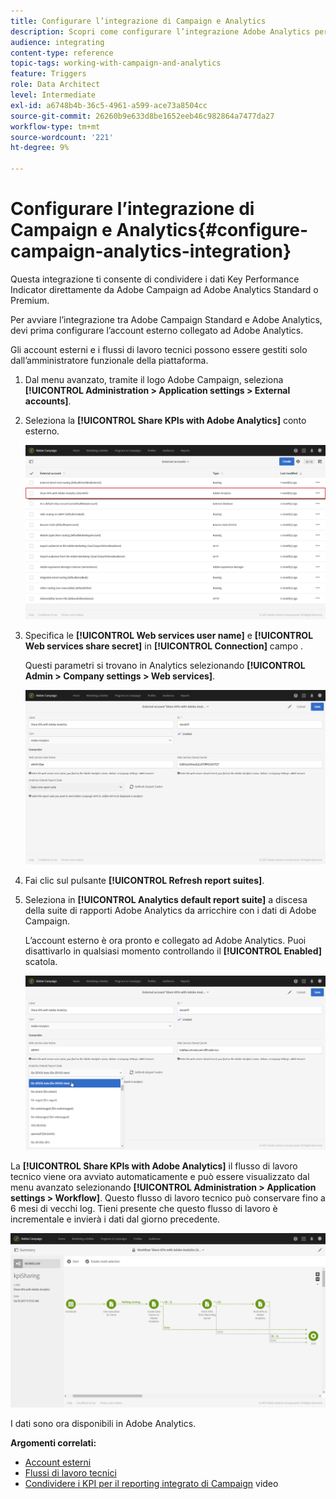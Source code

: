 ```yaml
---
title: Configurare l’integrazione di Campaign e Analytics
description: Scopri come configurare l’integrazione Adobe Analytics per iniziare a misurare il successo delle consegne e-mail.
audience: integrating
content-type: reference
topic-tags: working-with-campaign-and-analytics
feature: Triggers
role: Data Architect
level: Intermediate
exl-id: a6748b4b-36c5-4961-a599-ace73a8504cc
source-git-commit: 26260b9e633d8be1652eeb46c982864a7477da27
workflow-type: tm+mt
source-wordcount: '221'
ht-degree: 9%

---
```


# Configurare l’integrazione di Campaign e Analytics{#configure-campaign-analytics-integration}

Questa integrazione ti consente di condividere i dati Key Performance Indicator direttamente da Adobe Campaign ad Adobe Analytics Standard o Premium.

Per avviare l’integrazione tra Adobe Campaign Standard e Adobe Analytics, devi prima configurare l’account esterno collegato ad Adobe Analytics.

Gli account esterni e i flussi di lavoro tecnici possono essere gestiti solo dall’amministratore funzionale della piattaforma.

1. Dal menu avanzato, tramite il logo Adobe Campaign, seleziona **[!UICONTROL Administration > Application settings > External accounts]**.
1. Seleziona la **[!UICONTROL Share KPIs with Adobe Analytics]** conto esterno.

   ![](assets/analytics_2.png)

1. Specifica le **[!UICONTROL Web services user name]** e **[!UICONTROL Web services share secret]** in **[!UICONTROL Connection]** campo .

   Questi parametri si trovano in Analytics selezionando **[!UICONTROL Admin > Company settings > Web services]**.

   ![](assets/analytics_1.png)

1. Fai clic sul pulsante **[!UICONTROL Refresh report suites]**.
1. Seleziona in **[!UICONTROL Analytics default report suite]** a discesa della suite di rapporti Adobe Analytics da arricchire con i dati di Adobe Campaign.

   L’account esterno è ora pronto e collegato ad Adobe Analytics. Puoi disattivarlo in qualsiasi momento controllando il **[!UICONTROL Enabled]** scatola.

   ![](assets/analytics.png)

La **[!UICONTROL Share KPIs with Adobe Analytics]** il flusso di lavoro tecnico viene ora avviato automaticamente e può essere visualizzato dal menu avanzato selezionando **[!UICONTROL Administration > Application settings > Workflow]**. Questo flusso di lavoro tecnico può conservare fino a 6 mesi di vecchi log. Tieni presente che questo flusso di lavoro è incrementale e invierà i dati dal giorno precedente.

![](assets/analytics_3.png)

I dati sono ora disponibili in Adobe Analytics.

**Argomenti correlati:**

* [Account esterni](../../administration/using/external-accounts.md)
* [Flussi di lavoro tecnici](../../administration/using/technical-workflows.md)
* [Condividere i KPI per il reporting integrato di Campaign](https://helpx.adobe.com/it/marketing-cloud/how-to/email-marketing.html) video
